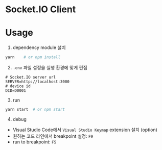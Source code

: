 Socket.IO Client
===

# Usage
1. dependency module 설치
```sh
yarn    # or npm install
```
2. `.env` 파일 설정을 실행 환경에 맞게 편집
```env
# Socket.IO server url
SERVER=http://localhost:3000
# device id
DID=D0001
```
3. run
```sh
yarn start  # or npm start
```

4. debug
- Visual Studio Code에서 `Visual Studio Keymap` extension 설치 (option)
- 원하는 코드 라인에서 breakpoint 설정: `F9`
- run to breakpoint: `F5`

